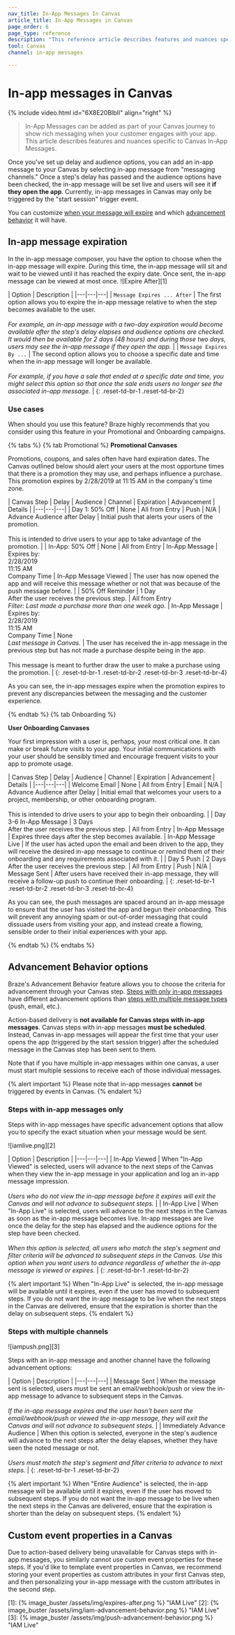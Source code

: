 ```yaml
---
nav_title: In-App Messages In Canvas
article_title: In-App Messages in Canvas
page_order: 6
page_type: reference
description: "This reference article describes features and nuances specific to Canvas In-App Messages, which you can add to your Canvas to show rich messaging."
tool: Canvas
channel: in-app messages

---
```


# In-app messages in Canvas

{% include video.html id="6X8E20BlblI" align="right" %}

> In-App Messages can be added as part of your Canvas journey to show rich messaging when your customer engages with your app. This article describes features and nuances specific to Canvas In-App Messages.

Once you've set up delay and audience options, you can add an in-app message to your Canvas by selecting in-app message from "messaging channels." Once a step's delay has passed and the audience options have been checked, the in-app message will be set live and users will see it __if they open the app__. Currently, in-app messages in Canvas may only be triggered by the "start session" trigger event.

You can customize [when your message will expire](#in-app-message-expiration) and which [advancement behavior](#advancement-behavior-options) it will have.

## In-app message expiration

In the in-app message composer, you have the option to choose when the in-app message will expire. During this time, the in-app message will sit and wait to be viewed until it has reached the expiry date. Once sent, the in-app message can be viewed at most once.
![Expire After][1]

| Option | Description |
|---|---|---|
| `Message Expires ... After` | The first option allows you to expire the in-app message relative to when the step becomes available to the user. <br> <br> _For example, an in-app message with a two-day expiration would become available after the step's delay elapses and audience options are checked. It would then be available for 2 days (48 hours) and during those two days, users may see the in-app message if they open the app._ |
| `Message Expires By ...` | The second option allows you to choose a specific date and time when the in-app message will longer be available. <br> <br> _For example, if you have a sale that ended at a specific date and time, you might select this option so that once the sale ends users no longer see the associated in-app message._ |
{: .reset-td-br-1 .reset-td-br-2}

### Use cases

When should you use this feature? Braze highly recommends that you consider using this feature in your Promotional and Onboarding campaigns.

{% tabs %}
  {% tab Promotional %}
__Promotional Canvases__

Promotions, coupons, and sales often have hard expiration dates. The Canvas outlined below should alert your users at the most opportune times that there is a promotion they may use, and perhaps influence a purchase. This promotion expires by 2/28/2019 at 11:15 AM in the company's time zone.

| Canvas Step | Delay | Audience | Channel | Expiration | Advancement | Details |
|---|---|---|
| Day 1: 50% Off | None | All from Entry | Push | N/A | Advance Audience after Delay | Initial push that alerts your users of the promotion. <br>  <br> This is intended to drive users to your app to take advantage of the promotion. |
| In-App: 50% Off | None | All from Entry | In-App Message | Expires by: <br> 2/28/2019 <br> 11:15 AM <br> Company Time | In-App Message Viewed | The user has now opened the app and will receive this message whether or not that was because of the push message before. |
| 50% Off Reminder | 1 Day <br> After the user receives the previous step. | All from Entry <br> _Filter: Last made a purchase more than one week ago._ | In-App Message |  Expires by: <br> 2/28/2019 <br> 11:15 AM <br> Company Time  | None <br> _Last message in Canvas._ | The user has received the in-app message in the previous step but has not made a purchase despite being in the app.  <br>  <br> This message is meant to further draw the user to make a purchase using the promotion. |
{: .reset-td-br-1 .reset-td-br-2 .reset-td-br-3 .reset-td-br-4}

As you can see, the in-app messages expire when the promotion expires to prevent any discrepancies between the messaging and the customer experience.

  {% endtab %}
  {% tab Onboarding %}

__User Onboarding Canvases__

Your first impression with a user is, perhaps, your most critical one. It can make or break future visits to your app. Your initial communications with your user should be sensibly timed and encourage frequent visits to your app to promote usage.

| Canvas Step | Delay | Audience | Channel | Expiration | Advancement | Details |
|---|---|---|
| Welcome Email | None | All from Entry | Email | N/A | Advance Audience after Delay | Initial email that welcomes your users to a project, membership, or other onboarding program. <br>  <br> This is intended to drive users to your app to begin their onboarding. |
| Day 3-6 In-App Message | 3 Days <br> After the user receives the previous step. | All from Entry | In-App Message | Expires three days after the step becomes available. | In-App Message Live | If the user has acted upon the email and been driven to the app, they will receive the desired in-app message to continue or remind them of their onboarding and any requirements associated with it. |
| Day 5 Push | 2 Days <br> After the user receives the previous step. | All from Entry | Push |  N/A  | Message Sent | After users have received their in-app message, they will receive a follow-up push to continue their onboarding. |
{: .reset-td-br-1 .reset-td-br-2 .reset-td-br-3 .reset-td-br-4}

As you can see, the push messages are spaced around an in-app message to ensure that the user has visited the app and begun their onboarding. This will prevent any annoying spam or out-of-order messaging that could dissuade users from visiting your app, and instead create a flowing, sensible order to their initial experiences with your app.

  {% endtab %}
{% endtabs %}

## Advancement Behavior options

Braze's Advancement Behavior feature allows you to choose the criteria for advancement through your Canvas step. [Steps with only in-app messages](#steps-with-in-app-messages-only) have different advancement options than [steps with multiple message types](#steps-with-multiple-message-channels) (push, email, etc.).

Action-based delivery is __not available for Canvas steps with in-app messages__. Canvas steps with in-app messages __must be scheduled__. Instead, Canvas in-app messages will appear the first time that your user opens the app (triggered by the start session trigger) after the scheduled message in the Canvas step has been sent to them.

Note that if you have multiple in-app messages within one canvas, a user must start multiple sessions to receive each of those individual messages.

{% alert important %}
Please note that in-app messages __cannot__ be triggered by events in Canvas.
{% endalert %}

### Steps with in-app messages only

Steps with in-app messages have specific advancement options that allow you to specify the exact situation when your message would be sent.

![iamlive.png][2]

| Option | Description |
|---|---|---|
| In-App Viewed | When "In-App Viewed" is selected, users will advance to the next steps of the Canvas when they view the in-app message in your application and log an in-app message impression.  <br> <br> _Users who do not view the in-app message before it expires will exit the Canvas and will not advance to subsequent steps._ |
| In-App Live | When "In-App Live" is selected, users will advance to the next steps in the Canvas as soon as the in-app message becomes live. In-app messages are live once the delay for the step has elapsed and the audience options for the step have been checked.  <br> <br> _When this option is selected, all users who match the step's segment and filter criteria will be advanced to subsequent steps in the Canvas. Use this option when you want users to advance regardless of whether the in-app message is viewed or expires._ |
{: .reset-td-br-1 .reset-td-br-2}

{% alert important %}
  When "In-App Live" is selected, the in-app message will be available until it expires, even if the user has moved to subsequent steps. If you do not want the in-app message to be live when the next steps in the Canvas are delivered, ensure that the expiration is shorter than the delay on subsequent steps.
{% endalert %}

### Steps with multiple channels

![iampush.png][3]

Steps with an in-app message and another channel have the following advancement options:

| Option | Description |
|---|---|---|
| Message Sent | When the message sent is selected, users must be sent an email/webhook/push or view the in-app message to advance to subsequent steps in the Canvas.  <br> <br>  _If the in-app message expires and the user hasn't been sent the email/webhook/push or viewed the in-app message, they will exit the Canvas and will not advance to subsequent steps._ |
| Immediately Advance Audience | When this option is selected, everyone in the step's audience will advance to the next steps after the delay elapses, whether they have seen the noted message or not.  <br> <br> _Users must match the step's segment and filter criteria to advance to next steps._ |
{: .reset-td-br-1 .reset-td-br-2}

{% alert important %}
  When "Entire Audience" is selected, the in-app message will be available until it expires, even if the user has moved to subsequent steps. If you do not want the in-app message to be live when the next steps in the Canvas are delivered, ensure that the expiration is shorter than the delay on subsequent steps.
{% endalert %}

## Custom event properties in a Canvas

Due to action-based delivery being unavailable for Canvas steps with in-app messages, you similarly cannot use custom event properties for these steps. If you'd like to template event properties in Canvas, we recommend storing your event properties as custom attributes in your first Canvas step, and then personalizing your in-app message with the custom attributes in the second step. 


[1]: {% image_buster /assets/img/expires-after.png %} "IAM Live"
[2]: {% image_buster /assets/img/iam-advancement-behavior.png %} "IAM Live"
[3]: {% image_buster /assets/img/push-advancement-behavior.png %} "IAM Live"
